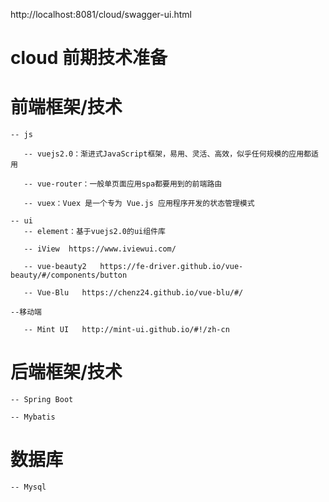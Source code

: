﻿http://localhost:8081/cloud/swagger-ui.html

# cloud 前期技术准备

# 前端框架/技术
	
	-- js

	   -- vuejs2.0：渐进式JavaScript框架，易用、灵活、高效，似乎任何规模的应用都适用

	   -- vue-router：一般单页面应用spa都要用到的前端路由

	   -- vuex：Vuex 是一个专为 Vue.js 应用程序开发的状态管理模式
	
	-- ui
	   -- element：基于vuejs2.0的ui组件库

	   -- iView  https://www.iviewui.com/
	
	   -- vue-beauty2   https://fe-driver.github.io/vue-beauty/#/components/button
	
	   -- Vue-Blu   https://chenz24.github.io/vue-blu/#/
	
	--移动端

	   -- Mint UI   http://mint-ui.github.io/#!/zh-cn
		

# 后端框架/技术

	-- Spring Boot
	
	-- Mybatis


# 数据库

	-- Mysql











	
